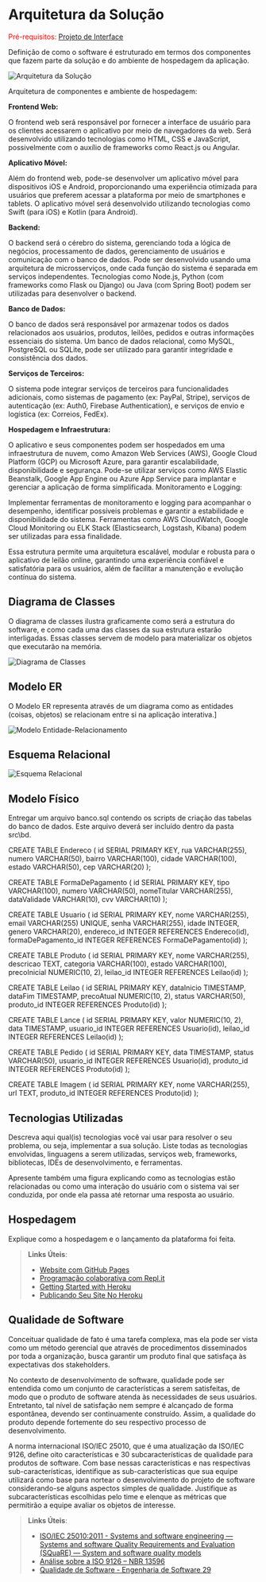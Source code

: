 # Arquitetura da Solução

<span style="color:red">Pré-requisitos: <a href="3-Projeto de Interface.md"> Projeto de Interface</a></span>

Definição de como o software é estruturado em termos dos componentes que fazem parte da solução e do ambiente de hospedagem da aplicação.

![Arquitetura da Solução](img/02-mob-arch.png)

Arquitetura de componentes e ambiente de hospedagem:

**Frontend Web:**

O frontend web será responsável por fornecer a interface de usuário para os clientes acessarem o aplicativo por meio de navegadores da web. Será desenvolvido utilizando tecnologias como HTML, CSS e JavaScript, possivelmente com o auxílio de frameworks como React.js ou Angular.

**Aplicativo Móvel:**

Além do frontend web, pode-se desenvolver um aplicativo móvel para dispositivos iOS e Android, proporcionando uma experiência otimizada para usuários que preferem acessar a plataforma por meio de smartphones e tablets. O aplicativo móvel será desenvolvido utilizando tecnologias como Swift (para iOS) e Kotlin (para Android).

**Backend:**

O backend será o cérebro do sistema, gerenciando toda a lógica de negócios, processamento de dados, gerenciamento de usuários e comunicação com o banco de dados. Pode ser desenvolvido usando uma arquitetura de microsserviços, onde cada função do sistema é separada em serviços independentes. Tecnologias como Node.js, Python (com frameworks como Flask ou Django) ou Java (com Spring Boot) podem ser utilizadas para desenvolver o backend.

**Banco de Dados:**

O banco de dados será responsável por armazenar todos os dados relacionados aos usuários, produtos, leilões, pedidos e outras informações essenciais do sistema. Um banco de dados relacional, como MySQL, PostgreSQL ou SQLite, pode ser utilizado para garantir integridade e consistência dos dados.

**Serviços de Terceiros:**

O sistema pode integrar serviços de terceiros para funcionalidades adicionais, como sistemas de pagamento (ex: PayPal, Stripe), serviços de autenticação (ex: Auth0, Firebase Authentication), e serviços de envio e logística (ex: Correios, FedEx).

**Hospedagem e Infraestrutura:**

O aplicativo e seus componentes podem ser hospedados em uma infraestrutura de nuvem, como Amazon Web Services (AWS), Google Cloud Platform (GCP) ou Microsoft Azure, para garantir escalabilidade, disponibilidade e segurança. Pode-se utilizar serviços como AWS Elastic Beanstalk, Google App Engine ou Azure App Service para implantar e gerenciar a aplicação de forma simplificada.
Monitoramento e Logging:

Implementar ferramentas de monitoramento e logging para acompanhar o desempenho, identificar possíveis problemas e garantir a estabilidade e disponibilidade do sistema. Ferramentas como AWS CloudWatch, Google Cloud Monitoring ou ELK Stack (Elasticsearch, Logstash, Kibana) podem ser utilizadas para essa finalidade.

Essa estrutura permite uma arquitetura escalável, modular e robusta para o aplicativo de leilão online, garantindo uma experiência confiável e satisfatória para os usuários, além de facilitar a manutenção e evolução contínua do sistema.

## Diagrama de Classes

O diagrama de classes ilustra graficamente como será a estrutura do software, e como cada uma das classes da sua estrutura estarão interligadas. Essas classes servem de modelo para materializar os objetos que executarão na memória.

![Diagrama de Classes](img/diagrama_classes.png)

## Modelo ER

O Modelo ER representa através de um diagrama como as entidades (coisas, objetos) se relacionam entre si na aplicação interativa.]

![Modelo Entidade-Relacionamento](img/modelo_er.png)

## Esquema Relacional

![Esquema Relacional](img/esquema_relacional.png)

## Modelo Físico

Entregar um arquivo banco.sql contendo os scripts de criação das tabelas do banco de dados. Este arquivo deverá ser incluído dentro da pasta src\bd.

CREATE TABLE Endereco (
id SERIAL PRIMARY KEY,
rua VARCHAR(255),
numero VARCHAR(50),
bairro VARCHAR(100),
cidade VARCHAR(100),
estado VARCHAR(50),
cep VARCHAR(20)
);

CREATE TABLE FormaDePagamento (
id SERIAL PRIMARY KEY,
tipo VARCHAR(100),
numero VARCHAR(50),
nomeTitular VARCHAR(255),
dataValidade VARCHAR(10),
cvv VARCHAR(10)
);

CREATE TABLE Usuario (
id SERIAL PRIMARY KEY,
nome VARCHAR(255),
email VARCHAR(255) UNIQUE,
senha VARCHAR(255),
idade INTEGER,
genero VARCHAR(20),
endereco_id INTEGER REFERENCES Endereco(id),
formaDePagamento_id INTEGER REFERENCES FormaDePagamento(id)
);

CREATE TABLE Produto (
id SERIAL PRIMARY KEY,
nome VARCHAR(255),
descricao TEXT,
categoria VARCHAR(100),
estado VARCHAR(100),
precoInicial NUMERIC(10, 2),
leilao_id INTEGER REFERENCES Leilao(id)
);

CREATE TABLE Leilao (
id SERIAL PRIMARY KEY,
dataInicio TIMESTAMP,
dataFim TIMESTAMP,
precoAtual NUMERIC(10, 2),
status VARCHAR(50),
produto_id INTEGER REFERENCES Produto(id)
);

CREATE TABLE Lance (
id SERIAL PRIMARY KEY,
valor NUMERIC(10, 2),
data TIMESTAMP,
usuario_id INTEGER REFERENCES Usuario(id),
leilao_id INTEGER REFERENCES Leilao(id)
);

CREATE TABLE Pedido (
id SERIAL PRIMARY KEY,
data TIMESTAMP,
status VARCHAR(50),
usuario_id INTEGER REFERENCES Usuario(id),
produto_id INTEGER REFERENCES Produto(id)
);

CREATE TABLE Imagem (
id SERIAL PRIMARY KEY,
nome VARCHAR(255),
url TEXT,
produto_id INTEGER REFERENCES Produto(id)
);

## Tecnologias Utilizadas

Descreva aqui qual(is) tecnologias você vai usar para resolver o seu problema, ou seja, implementar a sua solução. Liste todas as tecnologias envolvidas, linguagens a serem utilizadas, serviços web, frameworks, bibliotecas, IDEs de desenvolvimento, e ferramentas.

Apresente também uma figura explicando como as tecnologias estão relacionadas ou como uma interação do usuário com o sistema vai ser conduzida, por onde ela passa até retornar uma resposta ao usuário.

## Hospedagem

Explique como a hospedagem e o lançamento da plataforma foi feita.

> **Links Úteis**:
>
> - [Website com GitHub Pages](https://pages.github.com/)
> - [Programação colaborativa com Repl.it](https://repl.it/)
> - [Getting Started with Heroku](https://devcenter.heroku.com/start)
> - [Publicando Seu Site No Heroku](http://pythonclub.com.br/publicando-seu-hello-world-no-heroku.html)

## Qualidade de Software

Conceituar qualidade de fato é uma tarefa complexa, mas ela pode ser vista como um método gerencial que através de procedimentos disseminados por toda a organização, busca garantir um produto final que satisfaça às expectativas dos stakeholders.

No contexto de desenvolvimento de software, qualidade pode ser entendida como um conjunto de características a serem satisfeitas, de modo que o produto de software atenda às necessidades de seus usuários. Entretanto, tal nível de satisfação nem sempre é alcançado de forma espontânea, devendo ser continuamente construído. Assim, a qualidade do produto depende fortemente do seu respectivo processo de desenvolvimento.

A norma internacional ISO/IEC 25010, que é uma atualização da ISO/IEC 9126, define oito características e 30 subcaracterísticas de qualidade para produtos de software.
Com base nessas características e nas respectivas sub-características, identifique as sub-características que sua equipe utilizará como base para nortear o desenvolvimento do projeto de software considerando-se alguns aspectos simples de qualidade. Justifique as subcaracterísticas escolhidas pelo time e elenque as métricas que permitirão a equipe avaliar os objetos de interesse.

> **Links Úteis**:
>
> - [ISO/IEC 25010:2011 - Systems and software engineering — Systems and software Quality Requirements and Evaluation (SQuaRE) — System and software quality models](https://www.iso.org/standard/35733.html/)
> - [Análise sobre a ISO 9126 – NBR 13596](https://www.tiespecialistas.com.br/analise-sobre-iso-9126-nbr-13596/)
> - [Qualidade de Software - Engenharia de Software 29](https://www.devmedia.com.br/qualidade-de-software-engenharia-de-software-29/18209/)
